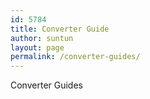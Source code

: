 ```yaml
---
id: 5784
title: Converter Guide
author: suntun
layout: page
permalink: /converter-guides/
---
```

Converter Guides